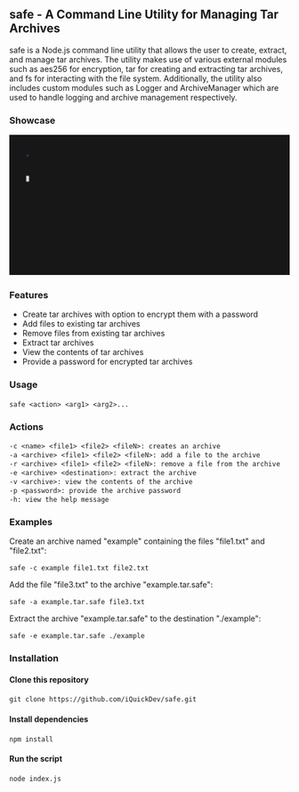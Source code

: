 ## safe - A Command Line Utility for Managing Tar Archives

safe is a Node.js command line utility that allows the user to create, extract, and manage tar archives. The utility makes use of various external modules such as aes256 for encryption, tar for creating and extracting tar archives, and fs for interacting with the file system. Additionally, the utility also includes custom modules such as Logger and ArchiveManager which are used to handle logging and archive management respectively.

### Showcase
![showcase](./media/showcase.gif)

### Features
- Create tar archives with option to encrypt them with a password
- Add files to existing tar archives
- Remove files from existing tar archives
- Extract tar archives
- View the contents of tar archives
- Provide a password for encrypted tar archives

### Usage
    safe <action> <arg1> <arg2>...

### Actions
    -c <name> <file1> <file2> <fileN>: creates an archive
    -a <archive> <file1> <file2> <fileN>: add a file to the archive
    -r <archive> <file1> <file2> <fileN>: remove a file from the archive
    -e <archive> <destination>: extract the archive
    -v <archive>: view the contents of the archive
    -p <password>: provide the archive password
    -h: view the help message

### Examples

Create an archive named "example" containing the files "file1.txt" and "file2.txt":

    safe -c example file1.txt file2.txt

Add the file "file3.txt" to the archive "example.tar.safe":

    safe -a example.tar.safe file3.txt

Extract the archive "example.tar.safe" to the destination "./example":

    safe -e example.tar.safe ./example


### Installation

#### Clone this repository

    git clone https://github.com/iQuickDev/safe.git

#### Install dependencies

    npm install

#### Run the script

    node index.js